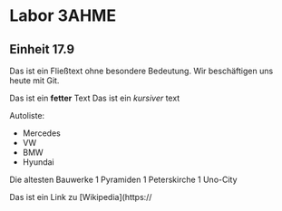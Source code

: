 # Labor 3AHME
## Einheit 17.9
Das ist ein Fließtext ohne besondere Bedeutung.
Wir beschäftigen uns heute mit Git.

Das ist ein **fetter** Text
Das ist ein *kursiver* text

Autoliste:
* Mercedes
* VW
* BMW
* Hyundai

Die altesten Bauwerke
1 Pyramiden
1 Peterskirche 
1 Uno-City

Das ist ein Link zu [Wikipedia](https://
